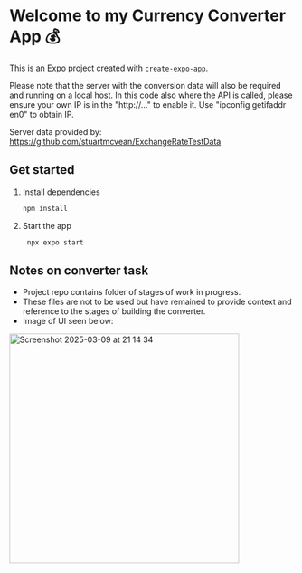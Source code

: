 # Welcome to my Currency Converter App 💰
This is an [Expo](https://expo.dev) project created with [`create-expo-app`](https://www.npmjs.com/package/create-expo-app).

Please note that the server with the conversion data will also be required and running on a local host. In this code also where the API is called, please ensure your own IP is in the "http://…" to enable it. Use "ipconfig getifaddr en0" to obtain IP.

Server data provided by: https://github.com/stuartmcvean/ExchangeRateTestData

## Get started

1. Install dependencies

   ```bash
   npm install
   ```

2. Start the app

   ```bash
    npx expo start
   ```

## Notes on converter task

- Project repo contains folder of stages of work in progress.
- These files are not to be used but have remained to provide context and reference to the stages of building the converter.
- Image of UI seen below:
<img width="406" alt="Screenshot 2025-03-09 at 21 14 34" src="https://github.com/user-attachments/assets/38e778ce-1935-4324-9c15-121b150027aa" />
